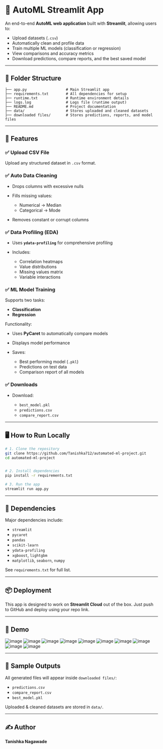 
# 🚀 AutoML Streamlit App

An end-to-end **AutoML web application** built with **Streamlit**, allowing users to:

* Upload datasets (`.csv`)
* Automatically clean and profile data
* Train multiple ML models (classification or regression)
* View comparisons and accuracy metrics
* Download predictions, compare reports, and the best saved model

---

## 📁 Folder Structure

```
├── app.py                  # Main Streamlit app
├── requirements.txt        # All dependencies for setup
├── runtime.txt             # Runtime environment details
├── logs.log                # Logs file (runtime output)
├── README.md               # Project documentation
├── data/                   # Stores uploaded and cleaned datasets
├── downloaded files/       # Stores predictions, reports, and model files
```

---

## 🌟 Features

### ✅ Upload CSV File

Upload any structured dataset in `.csv` format.

### ✅ Auto Data Cleaning

* Drops columns with excessive nulls
* Fills missing values:

  * Numerical → Median
  * Categorical → Mode
* Removes constant or corrupt columns

### ✅ Data Profiling (EDA)

* Uses **`ydata-profiling`** for comprehensive profiling
* Includes:

  * Correlation heatmaps
  * Value distributions
  * Missing values matrix
  * Variable interactions

### ✅ ML Model Training

Supports two tasks:

* **Classification**
* **Regression**

Functionality:

* Uses **PyCaret** to automatically compare models
* Displays model performance
* Saves:

  * Best performing model (`.pkl`)
  * Predictions on test data
  * Comparison report of all models

### ✅ Downloads

* Download:

  * `best_model.pkl`
  * `predictions.csv`
  * `compare_report.csv`

---

## 🖥️ How to Run Locally

```bash
# 1. Clone the repository
git clone https://github.com/Tanishka712/automated-ml-project.git
cd automated-ml-project


# 2. Install dependencies
pip install -r requirements.txt

# 3. Run the app
streamlit run app.py
```

---

## 🔗 Dependencies

Major dependencies include:

* `streamlit`
* `pycaret`
* `pandas`
* `scikit-learn`
* `ydata-profiling`
* `xgboost`, `lightgbm`
* `matplotlib`, `seaborn`, `numpy`

See `requirements.txt` for full list.

---

## 📦 Deployment

This app is designed to work on **Streamlit Cloud** out of the box. Just push to GitHub and deploy using your repo link.

---

## 📸 Demo

![image](https://github.com/user-attachments/assets/a90faa7c-715c-43c0-819a-4cba1dcc9b39)
![image](https://github.com/user-attachments/assets/132e2b00-7ad9-4793-8637-1fd6e03718c3)
![image](https://github.com/user-attachments/assets/9c16cc52-16f7-4620-8629-cdeda54a2ed9)
![image](https://github.com/user-attachments/assets/d96a4a07-87df-4c6e-baa6-93eedc69af12)
![image](https://github.com/user-attachments/assets/55dff6d2-b388-4476-8692-e37909cd631f)
![image](https://github.com/user-attachments/assets/1c85a843-ce10-4532-a18e-b6bd6b815dda)
![image](https://github.com/user-attachments/assets/d56f826b-6e88-4f63-9265-45fb50497c62)
![image](https://github.com/user-attachments/assets/7458eb05-78d9-4f80-806a-44430b2def55)
![image](https://github.com/user-attachments/assets/c6c72a5d-0595-4a14-98ea-89f3e5af39c3)
![image](https://github.com/user-attachments/assets/1ad6ff33-b1de-4d9e-9a0b-42e445bc13b0)



---

## 📁 Sample Outputs

All generated files will appear inside `downloaded files/`:

* `predictions.csv`
* `compare_report.csv`
* `best_model.pkl`

Uploaded & cleaned datasets are stored in `data/`.

---

## ✍️ Author

**Tanishka Nagawade**


